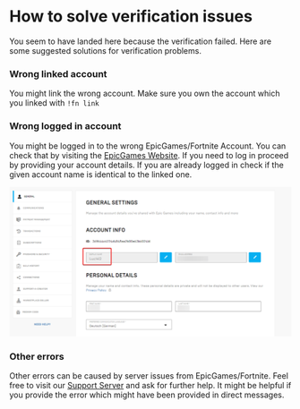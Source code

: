 # How to solve verification issues

You seem to have landed here because the verification failed. Here are some suggested solutions for verification problems.

### Wrong linked account

You might link the wrong account. Make sure you own the account which you linked with `!fn link`

### Wrong logged in account

You might be logged in to the wrong EpicGames/Fortnite Account. You can check that by visiting the [EpicGames Website](https://www.epicgames.com/account/personal). If you need to log in proceed by providing your account details. If you are already logged in check if the given account name is identical to the linked one.

![](<.gitbook/assets/image (1).png>)

### Other errors

Other errors can be caused by server issues from EpicGames/Fortnite. Feel free to visit our [Support Server](https://easyfnstats.com/discord) and ask for further help. It might be helpful if you provide the error which might have been provided in direct messages.
